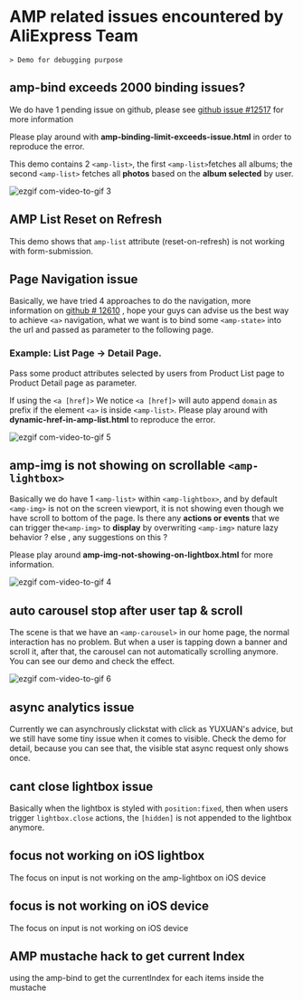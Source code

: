 # AMP related issues encountered by AliExpress Team

	> Demo for debugging purpose

## amp-bind exceeds 2000 binding issues?

We do have 1 pending issue on github, please see [github issue #12517](https://github.com/ampproject/amphtml/issues/12517)
for more information

Please play around with **amp-binding-limit-exceeds-issue.html** in order to reproduce the error.

This demo contains 2 `<amp-list>`, the first `<amp-list>`fetches all albums; the second `<amp-list>` fetches all **photos** based on the **album selected** by user.

![ezgif com-video-to-gif 3](https://user-images.githubusercontent.com/4065175/34616043-e0556094-f271-11e7-9a4a-2002f190f436.gif)

## AMP List Reset on Refresh

This demo shows that `amp-list` attribute (reset-on-refresh) is not working with form-submission.

## Page Navigation issue

Basically, we have tried 4 approaches to do the navigation, more information on [github # 12610](https://github.com/ampproject/amphtml/issues/12610)
, hope your guys can advise us the best way to achieve `<a>` navigation, what we want is to bind some `<amp-state>` into the url and passed as parameter to the following page.


### Example: List Page -> Detail Page.

Pass some product attributes selected by users from Product List page to Product Detail page as parameter.

If using the `<a [href]>` We notice `<a [href]>` will auto append `domain` as prefix if the element `<a>` is inside `<amp-list>`. Please play around with **dynamic-href-in-amp-list.html** to reproduce the error.

![ezgif com-video-to-gif 5](https://user-images.githubusercontent.com/4065175/34616046-e0cfa9c6-f271-11e7-9732-53e08dcf5ade.gif)

## amp-img is not showing on scrollable `<amp-lightbox>`

Basically we do have 1 `<amp-list>` within `<amp-lightbox>`, and by default `<amp-img>` is not on the screen viewport,  it is not showing even though we have scroll to bottom of the page. Is there any **actions or events** that we can trigger the`<amp-img>` to **display** by overwriting `<amp-img>` nature lazy behavior ? else , any suggestions on this ?

Please play around **amp-img-not-showing-on-lightbox.html** for more information.

![ezgif com-video-to-gif 4](https://user-images.githubusercontent.com/4065175/34616044-e091c39a-f271-11e7-98b2-70e76aa3a344.gif)

## auto carousel stop after user tap & scroll

The scene is that we have an `<amp-carousel>` in our home page, the normal interaction has no problem. But when a user is tapping down a banner and scroll it, after that, the carousel can not automatically scrolling anymore. You can see our demo and check the effect.

![ezgif com-video-to-gif 6](https://user-images.githubusercontent.com/4065175/34616047-e10d0df2-f271-11e7-8551-9b8f38cebb89.gif)

## async analytics issue

Currently we can asynchrously clickstat with click as YUXUAN's advice, but we still have some tiny issue when it comes to visible. Check the demo for detail, because you can see that, the visible stat async request only shows once.

## cant close lightbox issue
Basically when the lightbox is styled with `position:fixed`, then when users trigger `lightbox.close` actions, the `[hidden]` is not appended to the lightbox anymore.

## focus not working on iOS lightbox
The focus on input is not working on the amp-lightbox on iOS device

## focus is not working on iOS device
The focus on input is not working on iOS device

## AMP mustache hack to get current Index
using the amp-bind to get the currentIndex for each items inside the mustache